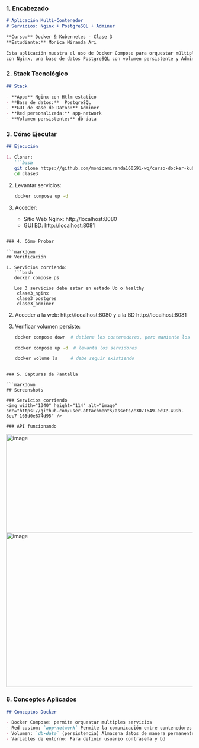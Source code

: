 ### 1. Encabezado

```markdown
# Aplicación Multi-Contenedor
# Servicios: Nginx + PostgreSQL + Adminer

**Curso:** Docker & Kubernetes - Clase 3
**Estudiante:** Monica Miranda Ari

Esta aplicación muestra el uso de Docker Compose para orquestar múltiples contenedores conectados en una red personalizada, 
con Nginx, una base de datos PostgreSQL con volumen persistente y Adminer para gestión visual de la bd.
```

### 2. Stack Tecnológico

```markdown
## Stack

- **App:** Nginx con Htlm estatico
- **Base de datos:**  PostgreSQL 
- **GUI de Base de Datos:** Adminer 
- **Red personalizada:** app-network  
- **Volumen persistente:** db-data 
```

### 3. Cómo Ejecutar

```markdown
## Ejecución

1. Clonar:
   ```bash
   git clone https://github.com/monicamiranda160591-wq/curso-docker-kubernetes-tareas.git
   cd clase3
   ```

2. Levantar servicios:
   ```bash
   docker compose up -d
   ```

3. Acceder:
   - Sitio Web Nginx: http://localhost:8080
   - GUI BD: http://localhost:8081
```

### 4. Cómo Probar

```markdown
## Verificación

1. Servicios corriendo:
   ```bash
   docker compose ps
   
   Los 3 servicios debe estar en estado Uo o healthy
	clase3_nginx
	clase3_postgres
	clase3_adminer
   ```
2. Acceder a la web: http://localhost:8080 y a la BD http://localhost:8081

3. Verificar volumen persiste:
   ```bash
   docker compose down  # detiene los contenedores, pero maniente los volumenes.
   
   docker compose up -d  # levanta los servidores 
   
   docker volume ls     # debe seguir existiendo
   
   ```
```

### 5. Capturas de Pantalla

```markdown
## Screenshots

### Servicios corriendo
<img width="1340" height="114" alt="image" src="https://github.com/user-attachments/assets/c3071649-ed92-499b-8ec7-165d0e874d95" />

### API funcionando
```
<img width="571" height="264" alt="image" src="https://github.com/user-attachments/assets/9853c9aa-80f9-4b5c-bc7b-89357ea96ea4" />
<img width="780" height="417" alt="image" src="https://github.com/user-attachments/assets/8c8dd34e-bbe4-4e8a-8e6b-3dfe16593c05" />



### 6. Conceptos Aplicados

```markdown
## Conceptos Docker

- Docker Compose: permite orquestar multiples servicios
- Red custom: `app-network` Permite la comunicación entre contenedores
- Volumen: `db-data` (persistencia) Almacena datos de manera permanente
- Variables de entorno: Para definir usuario contraseña y bd 
```
